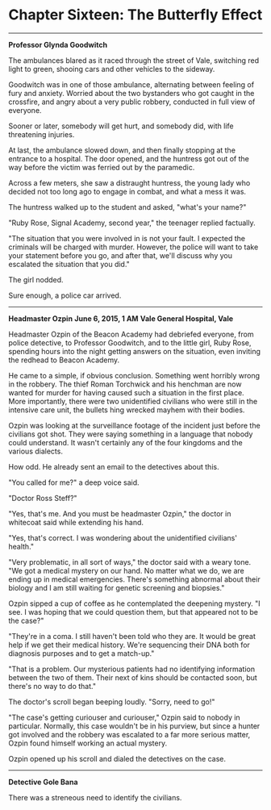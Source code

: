 # **Chapter Sixteen: The Butterfly Effect**

***
**Professor Glynda Goodwitch**

The ambulances blared as it raced through the street of Vale, switching red light to green, shooing cars and other vehicles to the sideway.

Goodwitch was in one of those ambulance, alternating between feeling of fury and anxiety. Worried about the two bystanders who got caught in the crossfire, and angry about a very public robbery, conducted in full view of everyone.

Sooner or later, somebody will get hurt, and somebody did, with life threatening injuries.

At last, the ambulance slowed down, and then finally stopping at the entrance to a hospital. The door opened, and the huntress got out of the way before the victim was ferried out by the paramedic.

Across a few meters, she saw a distraught huntress, the young lady who decided not too long ago to engage in combat, and what a mess it was.

The huntress walked up to the student and asked, "what's your name?"

"Ruby Rose, Signal Academy, second year," the teenager replied factually.

"The situation that you were involved in is not your fault. I expected the criminals will be charged with murder. However, the police will want to take your statement before you go, and after that, we'll discuss why you escalated the situation that you did."

The girl nodded.

Sure enough, a police car arrived.
***
**Headmaster Ozpin**
**June 6, 2015, 1 AM**
**Vale General Hospital, Vale**

Headmaster Ozpin of the Beacon Academy had debriefed everyone, from police detective, to Professor Goodwitch, and to the little girl, Ruby Rose, spending hours into the night getting answers on the situation, even inviting the redhead to Beacon Academy.

He came to a simple, if obvious conclusion. Something went horribly wrong in the robbery. The thief Roman Torchwick and his henchman are now wanted for murder for having caused such a situation in the first place. More importantly, there were two unidentified civilians who were still in the intensive care unit, the bullets hing wrecked mayhem with their bodies.

Ozpin was looking at the surveillance footage of the incident just before the civilians got shot. They were saying something in a language that nobody could understand. It wasn't certainly any of the four kingdoms and the various dialects.

How odd. He already sent an email to the detectives about this.

"You called for me?" a deep voice said.

"Doctor Ross Steff?"

"Yes, that's me. And you must be headmaster Ozpin," the doctor in whitecoat said while extending his hand.

"Yes, that's correct. I was wondering about the unidentified civilians' health."

"Very problematic, in all sort of ways," the doctor said with a weary tone. "We got a medical mystery on our hand. No matter what we do, we are ending up in medical emergencies. There's something abnormal about their biology and I am still waiting for genetic screening and biopsies."

Ozpin sipped a cup of coffee as he contemplated the deepening mystery. "I see. I was hoping that we could question them, but that appeared not to be the case?"

"They're in a coma. I still haven't been told who they are. It would be great help if we get their medical history. We're sequencing their DNA both for diagnosis purposes and to get a match-up."

"That is a problem. Our mysterious patients had no identifying information between the two of them. Their next of kins should be contacted soon, but there's no way to do that."

The doctor's scroll began beeping loudly. "Sorry, need to go!"

"The case's getting curiouser and curiouser," Ozpin said to nobody in particular. Normally, this case wouldn't be in his purview, but since a hunter got involved and the robbery was escalated to a far more serious matter, Ozpin found himself working an actual mystery.

Ozpin opened up his scroll and dialed the detectives on the case.

***
**Detective Gole Bana**

There was a streneous need to identify the civilians.
